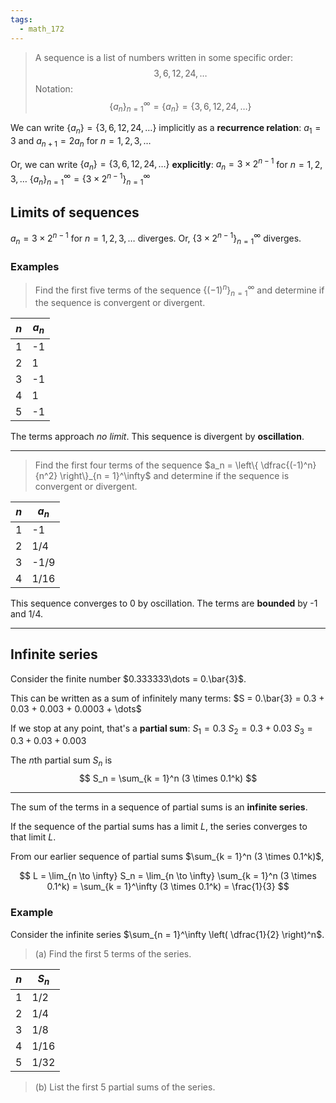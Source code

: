 ```yaml
---
tags:
  - math_172
---
```


> A sequence is a list of numbers written in some specific order:
> $$ 3, 6, 12, 24, \dots $$
> Notation:
> $$ \{a_n\}_{n = 1}^\infty = \{a_n\} = \{3, 6, 12, 24, \dots\} $$

We can write $\{a_n\} = \{3, 6, 12, 24, \dots\}$ implicitly as a **recurrence relation**:
$a_1 = 3$ and $a_{n + 1} = 2a_n$ for $n = 1, 2, 3, \dots$

Or, we can write $\{a_n\} = \{3, 6, 12, 24, \dots\}$ **explicitly**:
$a_n = 3 \times 2^{n - 1}$ for $n = 1, 2, 3, \dots$
$\{a_n\}_{n = 1}^\infty = \{3 \times 2^{n - 1}\}_{n = 1}^\infty$

## Limits of sequences

$a_n = 3 \times 2^{n - 1}$ for $n = 1, 2, 3, \dots$ diverges. Or, $\{3 \times 2^{n - 1}\}_{n = 1}^\infty$ diverges.

### Examples

> Find the first five terms of the sequence $\{(-1)^n\}_{n = 1}^\infty$ and determine if the sequence is convergent or divergent.

| $n$ | $a_n$ |
| --- | ----- |
| 1   | -1    |
| 2   | 1     |
| 3   | -1    |
| 4   | 1     |
| 5   | -1    |

The terms approach *no limit*. This sequence is divergent by **oscillation**.

---

> Find the first four terms of the sequence $a_n = \left\{ \dfrac{(-1)^n}{n^2} \right\}_{n = 1}^\infty$ and determine if the sequence is convergent or divergent.

| $n$ | $a_n$ |
| --- | ----- |
| 1   | -1    |
| 2   | 1/4   |
| 3   | -1/9  |
| 4   | 1/16  |

This sequence converges to 0 by oscillation.
The terms are **bounded** by -1 and 1/4.

---

## Infinite series

Consider the finite number $0.333333\dots = 0.\bar{3}$.

This can be written as a sum of infinitely many terms:
$S = 0.\bar{3} = 0.3 + 0.03 + 0.003 + 0.0003 + \dots$

If we stop at any point, that's a **partial sum**:
$S_1 = 0.3$
$S_2 = 0.3 + 0.03$
$S_3 = 0.3 + 0.03 + 0.003$

The $n$th partial sum $S_n$ is
$$ S_n = \sum_{k = 1}^n (3 \times 0.1^k) $$

---

The sum of the terms in a sequence of partial sums is an **infinite series**.

If the sequence of the partial sums has a limit $L$, the series converges to that limit $L$.

From our earlier sequence of partial sums $\sum_{k = 1}^n (3 \times 0.1^k)$,

$$ L = \lim_{n \to \infty} S_n = \lim_{n \to \infty} \sum_{k = 1}^n (3 \times 0.1^k) = \sum_{k = 1}^\infty (3 \times 0.1^k) = \frac{1}{3} $$

### Example

Consider the infinite series $\sum_{n = 1}^\infty \left( \dfrac{1}{2} \right)^n$.

> (a) Find the first 5 terms of the series.

| $n$ | $S_n$ |
| --- | ----- |
| 1   | 1/2   |
| 2   | 1/4   |
| 3   | 1/8   |
| 4   | 1/16  |
| 5   | 1/32  |

> (b) List the first 5 partial sums of the series.